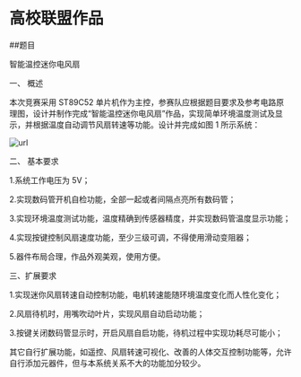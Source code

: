 # 高校联盟作品
##题目

智能温控迷你电风扇

一、 概述

本次竞赛采用 ST89C52 单片机作为主控，参赛队应根据题目要求及参考电路原理图，设计并制作完成“智能温控迷你电风扇”作品，实现简单环境温度测试及显示，并根据温度自动调节风扇转速等功能。设计并完成如图 1 所示系统：

![url](https://github.com/fingal19/SCM-STC-89C52RC/new/master?readme=1)

二、 基本要求

1.系统工作电压为 5V；

2.实现数码管开机自检功能，全部一起或者间隔点亮所有数码管；

3.实现环境温度测试功能，温度精确到传感器精度，并实现数码管温度显示功能；

4.实现按键控制风扇速度功能，至少三级可调，不得使用滑动变阻器；

5.器件布局合理，作品外观美观，使用方便。

三、扩展要求

1.实现迷你风扇转速自动控制功能，电机转速能随环境温度变化而人性化变化；

2.风扇待机时，用嘴吹动叶片，实现风扇自动启动功能；

3.按键关闭数码管显示时，开启风扇自启功能，待机过程中实现功耗尽可能小；

其它自行扩展功能，如遥控、风扇转速可视化、改善的人体交互控制功能等，允许自行添加元器件，但与本系统关系不大的功能加分较少。
